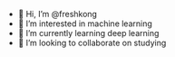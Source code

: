 - 👋 Hi, I’m @freshkong
- 👀 I’m interested in machine learning
- 🌱 I’m currently learning deep learning
- 💞️ I’m looking to collaborate on studying
<!---
freshkong/freshkong is a ✨ special ✨ repository because its `README.md` (this file) appears on your GitHub profile.
You can click the Preview link to take a look at your changes.
--->
